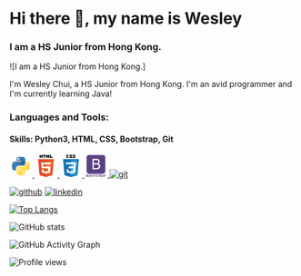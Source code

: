 <h1> Hi there 👋, my name is Wesley</h1>
<h3> I am a HS Junior from Hong Kong.</h3>
![I am a HS Junior from Hong Kong.]

I'm Wesley Chui, a HS Junior from Hong Kong. I'm an avid programmer and I'm currently learning Java!

<h3 align="left">Languages and Tools:</h3>
<h4 align="left">Skills: Python3, HTML, CSS, Bootstrap, Git</h4>

  <p align="left"> <a href="https://www.python.org" target="_blank"> <img src="https://raw.githubusercontent.com/devicons/devicon/master/icons/python/python-original.svg" alt="python" width="40" height="40"/> </a>
  <a href="https://www.w3.org/html/" target="_blank"> <img src="https://raw.githubusercontent.com/devicons/devicon/master/icons/html5/html5-original-wordmark.svg" alt="html5" width="40" height="40"/> </a>
  <a href="https://www.w3schools.com/css/" target="_blank"> <img src="https://raw.githubusercontent.com/devicons/devicon/master/icons/css3/css3-original-wordmark.svg" alt="css3" width="40" height="40"/> </a> 
  <a href="https://getbootstrap.com" target="_blank"> <img src="https://raw.githubusercontent.com/devicons/devicon/master/icons/bootstrap/bootstrap-plain-wordmark.svg" alt="bootstrap" width="40" height="40"/> </a> 
  <a href="https://git-scm.com/" target="_blank"> <img src="https://www.vectorlogo.zone/logos/git-scm/git-scm-icon.svg" alt="git" width="40" height="40"/> </a> </p>
  




[<img src='https://cdn.jsdelivr.net/npm/simple-icons@3.0.1/icons/github.svg' alt='github' height='40'>](https://github.com/kayn0111034)  [<img src='https://cdn.jsdelivr.net/npm/simple-icons@3.0.1/icons/linkedin.svg' alt='linkedin' height='40'>](https://www.linkedin.com/in/wesley-chui-86a864207/)  

[![Top Langs](https://github-readme-stats.vercel.app/api/top-langs/?username=kayn0111034)](https://github.com/anuraghazra/github-readme-stats)

![GitHub stats](https://github-readme-stats.vercel.app/api?username=kayn0111034&show_icons=true&count_private=true)  

![GitHub Activity Graph](https://activity-graph.herokuapp.com/graph?username=kayn0111034)  

![Profile views](https://gpvc.arturio.dev/kayn0111034)  
